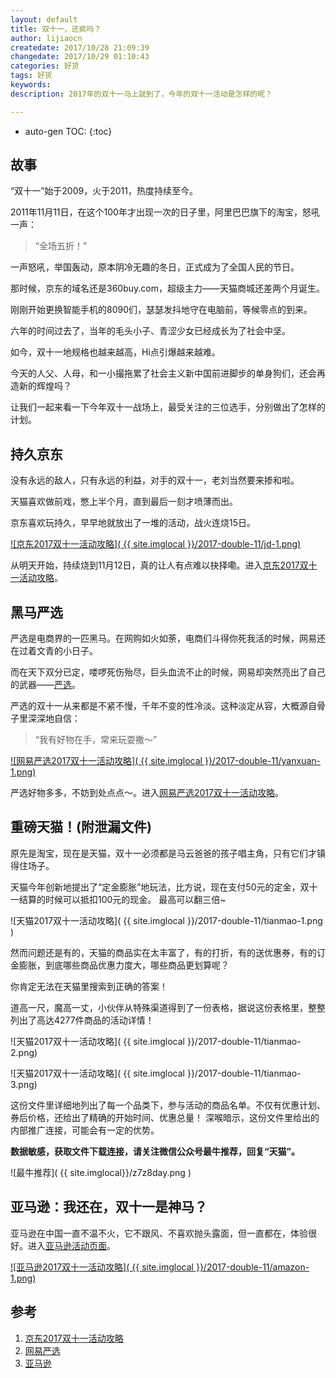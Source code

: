```yaml
---
layout: default
title: 双十一，还疯吗？
author: lijiaocn
createdate: 2017/10/28 21:09:39
changedate: 2017/10/29 01:10:43
categories: 好货
tags: 好货
keywords: 
description: 2017年的双十一马上就到了，今年的双十一活动是怎样的呢？

---
```


* auto-gen TOC:
{:toc}

## 故事

“双十一”始于2009，火于2011，热度持续至今。

2011年11月11日，在这个100年才出现一次的日子里，阿里巴巴旗下的淘宝，怒吼一声：

>“全场五折！”

一声怒吼，举国轰动，原本阴冷无趣的冬日，正式成为了全国人民的节日。

那时候，京东的域名还是360buy.com，超级主力——天猫商城还差两个月诞生。

刚刚开始更换智能手机的8090们，瑟瑟发抖地守在电脑前，等候零点的到来。

六年的时间过去了，当年的毛头小子、青涩少女已经成长为了社会中坚。

如今，双十一地规格也越来越高，Hi点引爆越来越难。

今天的人父、人母，和一小撮拖累了社会主义新中国前进脚步的单身狗们，还会再造新的辉煌吗？

让我们一起来看一下今年双十一战场上，最受关注的三位选手，分别做出了怎样的计划。

## 持久京东

没有永远的敌人，只有永远的利益，对手的双十一，老刘当然要来掺和啦。

天猫喜欢做前戏，憋上半个月，直到最后一刻才喷薄而出。

京东喜欢玩持久，早早地就放出了一堆的活动，战火连烧15日。

[![京东2017双十一活动攻略]( {{ site.imglocal }}/2017-double-11/jd-1.png) ][1]

从明天开始，持续烧到11月12日，真的让人有点难以抉择嘞。进入[京东2017双十一活动攻略][1]。

## 黑马严选

严选是电商界的一匹黑马。在网购如火如荼，电商们斗得你死我活的时候，网易还在过着文青的小日子。

而在天下双分已定，喽啰死伤殆尽，巨头血流不止的时候，网易却突然亮出了自己的武器——[严选][2]。

严选的双十一从来都是不紧不慢，千年不变的性冷淡。这种淡定从容，大概源自骨子里深深地自信：

>“我有好物在手，常来玩耍撒～” 

[![网易严选2017双十一活动攻略]( {{ site.imglocal }}/2017-double-11/yanxuan-1.png) ][2]

严选好物多多，不妨到处点点～。进入[网易严选2017双十一活动攻略][2]。

## 重磅天猫！(附泄漏文件)

原先是淘宝，现在是天猫，双十一必须都是马云爸爸的孩子唱主角，只有它们才镇得住场子。

天猫今年创新地提出了“定金膨胀”地玩法，比方说，现在支付50元的定金，双十一结算的时候可以抵扣100元的现金。
最高可以翻三倍~

![天猫2017双十一活动攻略]( {{ site.imglocal }}/2017-double-11/tianmao-1.png )

然而问题还是有的，天猫的商品实在太丰富了，有的打折，有的送优惠券，有的订金膨胀，到底哪些商品优惠力度大，哪些商品更划算呢？

你肯定无法在天猫里搜索到正确的答案！

道高一尺，魔高一丈，小伙伴从特殊渠道得到了一份表格，据说这份表格里，整整列出了高达4277件商品的活动详情！

![天猫2017双十一活动攻略]( {{ site.imglocal }}/2017-double-11/tianmao-2.png)

![天猫2017双十一活动攻略]( {{ site.imglocal }}/2017-double-11/tianmao-3.png)

这份文件里详细地列出了每一个品类下，参与活动的商品名单。不仅有优惠计划、券后价格，还给出了精确的开始时间、优惠总量！
深喉暗示，这份文件里给出的内部推广连接，可能会有一定的优势。

**数据敏感，获取文件下载连接，请关注微信公众号最牛推荐，回复“天猫”。**

![最牛推荐]( {{ site.imglocal}}/z7z8day.png )

## 亚马逊：我还在，双十一是神马？

亚马逊在中国一直不温不火，它不跟风、不喜欢抛头露面，但一直都在，体验很好。进入[亚马逊活动页面][3]。

[![亚马逊2017双十一活动攻略]( {{ site.imglocal }}/2017-double-11/amazon-1.png) ][3]

## 参考

1. [京东2017双十一活动攻略][1]
2. [网易严选][2]
3. [亚马逊][3]

[1]: https://c.duomai.com/track.php?k=zUycwRHdo1DdmETMlxmY19GZ9QWa1VmJxYTPklWYmIDO0QjMy0DZp9VZ0l2cmwWb0hmLkx2cDREUupUUTh1VGJTJ0NWYGJTJt92YuQmauUGbhNnRyUiRyUSQ "京东2017双十一活动攻略" 
[2]: https://c.duomai.com/track.php?k=GbiV3bk1DZpVXZmcDOwMTPklWYmIDO0QjMy0DZp9VZ0l2cmYiRyUSbvNmLzYTMuU3b5ZkMlYkMlE0MlAHd0hWP0ZSMxU  "网易严选" 
[3]: https://www.amazon.cn/?tag=znrio-23 "亚马逊"
